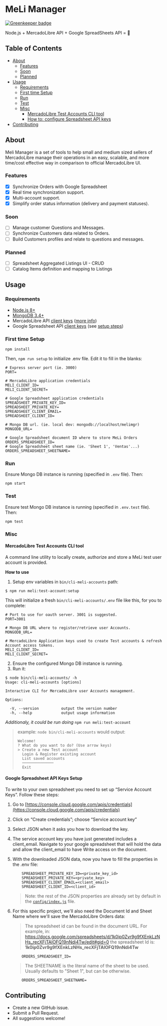 # MeLi Manager

[![Greenkeeper badge](https://badges.greenkeeper.io/tmilar/meli-manager.svg)](https://greenkeeper.io/)

Node.js + MercadoLibre API + Google SpreadSheets API = :tada:

## Table of Contents

<!-- toc -->

- [About](#about)
  * [Features](#features)
  * [Soon](#soon)
  * [Planned](#planned)
- [Usage](#usage)
  * [Requirements](#requirements)
  * [First time Setup](#first-time-setup)
  * [Run](#run)
  * [Test](#test)
  * [Misc](#misc)
    + [MercadoLibre Test Accounts CLI tool](#mercadolibre-test-accounts-cli-tool)
    + [How to: configure Spreadsheet API keys](#how-to-configure-spreadsheet-api-keys)
- [Contributing](#contributing)

<!-- tocstop -->

## About
Meli Manager is a set of tools to help small and medium sized sellers of MercadoLibre manage their operations in an easy, scalable, and more time/cost effective way in comparison to official MercadoLibre UI.

### Features
- [x] Synchronize Orders with Google Spreadsheet
- [x] Real time synchronization support.
- [x] Multi-account support.
- [x] Simplify order status information (delivery and payment statuses).

### Soon
- [ ] Manage customer Questions and Messages.
- [ ] Synchronize Customers data related to Orders.
- [ ] Build Customers profiles and relate to questions and messages.

### Planned
- [ ] Spreadsheet Aggregated Listings UI - CRUD
- [ ] Catalog Items definition and mapping to Listings

## Usage
### Requirements
* [Node.js 8+](https://nodejs.org/es/download/)
* [MongoDB 3.4+](https://www.mongodb.com/download-center#community)
* MercadoLibre API [client keys](https://developers.mercadolibre.com.ar/apps/create-app) ([more info](https://developers.mercadolibre.com/en_us/register-your-application))
* Google Spreadsheet API [client keys](https://cloud.google.com/docs/authentication/api-keys) (see [setup steps](#google-spreadsheet-api-keys-setup))


### First time Setup
```
npm install
```

Then, `npm run setup` to initialize .env file. Edit it to fill in the blanks:

```
# Express server port (ie. 3000)
PORT=

# MercadoLibre application credentials
MELI_CLIENT_ID=
MELI_CLIENT_SECRET=

# Google Spreadsheet application credentials
SPREADSHEET_PRIVATE_KEY_ID=
SPREADSHEET_PRIVATE_KEY=
SPREADSHEET_CLIENT_EMAIL=
SPREADSHEET_CLIENT_ID=

# Mongo DB url. (ie. local dev: mongodb://localhost/melimgr)
MONGODB_URL=

# Google Spreadsheet document ID where to store MeLi Orders
ORDERS_SPREADSHEET_ID=
# Google Spreadsheet sheet name (ie. 'Sheet 1', 'Ventas'...)
ORDERS_SPREADSHEET_SHEETNAME=
```
### Run
Ensure Mongo DB instance is running (specified in `.env` file). Then:
```
npm start
```

### Test
Ensure test Mongo DB instance is running (specified in `.env.test` file). Then:
```
npm test
```
### Misc

#### MercadoLibre Test Accounts CLI tool
A command line utility to locally create, authorize and store a MeLi test user account is provided.

__How to use__
1. Setup env variables in `bin/cli-meli-accounts` path:
```
$ npm run meli:test-account:setup
```
This will initialize a fresh `bin/cli-meli-accounts/.env` file like this, for you to complete:
```
# Port to use for oauth server. 3001 is suggested.
PORT=3001

# Mongo DB URL where to register/retrieve user Accounts.
MONGODB_URL=

# MercadoLibre Application keys used to create Test accounts & refresh Account access tokens.
MELI_CLIENT_ID=
MELI_CLIENT_SECRET=
```

2. Ensure the configured Mongo DB instance is running.
3. Run it:

```
$ node bin/cli-meli-accounts/ -h
Usage: cli-meli-accounts [options]

Interactive CLI for MercadoLibre user Accounts management.

Options:

  -V, --version          output the version number
  -h, --help             output usage information
```

_Additionaly, it could be run doing_ `npm run meli:test-account`

> example:
>  `node bin/cli-meli-accounts`
> would output:
>
> ```
> Welcome!
> ? What do you want to do? (Use arrow keys)
> > Create a new Test account
>   Login & Register existing account
>   List saved accounts
>   ──────────────
>   Exit
> ```


#### Google Spreadsheet API Keys Setup

To write to your own spreadsheet you need to set up “Service Account Keys”. Follow these steps:

1. Go to [https://console.cloud.google.com/apis/credentials](https://console.cloud.google.com/apis/credentials)

2. Click on “Create credentials”; choose “Service account key”

3. Select JSON when it asks you how to download the key.

4. The service account key you have just generated includes a client_email. Navigate to your google spreadsheet that will hold the data and allow the client_email to have Write access on the document.

5. With the downloaded JSON data, now you have to fill the properties in the .env file:

    ```
        SPREADSHEET_PRIVATE_KEY_ID=<private_key_id>
        SPREADSHEET_PRIVATE_KEY=<private_key>
        SPREADSHEET_CLIENT_EMAIL=<client_email>
        SPREADSHEET_CLIENT_ID=<client_id>
    ```

    > Note: the rest of the JSON properties are already set by default in the [`config/index.js`](../master/config/index.js) file.

6. For this specific project, we'll also need the Document Id and Sheet Name where we'll save the MercadoLibre Orders data:

    > The spreadsheet id can be found in the document URL. For example, in:
    > <https://docs.google.com/spreadsheets/d/1k0ip0Zvr9g9fXEnkLzNHs_recXFjTAlOFQ19nNdi4Tw/edit#gid=0>
    > the spreadsheet Id is: __1k0ip0Zvr9g9fXEnkLzNHs_recXFjTAlOFQ19nNdi4Tw__

    ```
        ORDERS_SPREADSHEET_ID=
    ```

    > The SHEETNAME is the literal name of the sheet to be used.
    > Usually defaults to "Sheet 1", but can be otherwise.

    ```
        ORDERS_SPREADSHEET_SHEETNAME=
    ```


## Contributing
- Create a new GitHub issue.
- Submit a Pull Request.
- All suggestions welcome!
